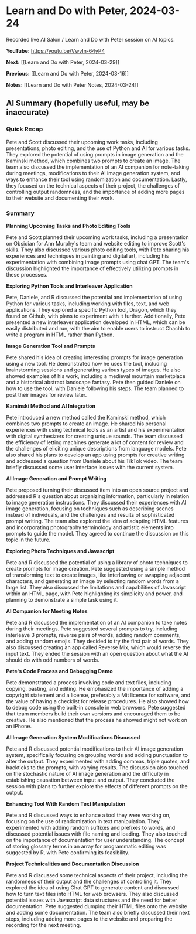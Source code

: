 # Learn and Do with Peter, 2024-03-24

Recorded live AI Salon / Learn and Do with Peter session on AI topics.

**YouTube:** <https://youtu.be/VwvIn-64yP4>

**Next:** [[Learn and Do with Peter, 2024-03-29]]

**Previous:** [[Learn and Do with Peter, 2024-03-16]]

**Notes:** [[Learn and Do with Peter Notes, 2024-03-24]]

## AI Summary (hopefully useful, may be inaccurate)

### Quick Recap

Pete and Scott discussed their upcoming work tasks, including presentations, photo editing, and the use of Python and AI for various tasks. They explored the potential of using prompts in image generation and the Kaminski method, which combines two prompts to create an image. The team also discussed the implementation of an AI companion for note-taking during meetings, modifications to their AI image generation system, and ways to enhance their tool using randomization and documentation. Lastly, they focused on the technical aspects of their project, the challenges of controlling output randomness, and the importance of adding more pages to their website and documenting their work.
### Summary

**Planning Upcoming Tasks and Photo Editing Tools** 

Pete and Scott planned their upcoming work tasks, including a presentation on Obsidian for Ann Murphy's team and website editing to improve Scott's skills. They also discussed various photo editing tools, with Pete sharing his experiences and techniques in painting and digital art, including his experimentation with combining image prompts using chat GPT. The team's discussion highlighted the importance of effectively utilizing prompts in these processes. 

**Exploring Python Tools and Interleaver Application** 

Pete, Daniele, and R discussed the potential and implementation of using Python for various tasks, including working with files, text, and web applications. They explored a specific Python tool, Dragon, which they found on Github, with plans to experiment with it further. Additionally, Pete presented a new interleaver application developed in HTML, which can be easily distributed and run, with the aim to enable users to instruct Chachb to write a program in HTML rather than Python. 

**Image Generation Tool and Prompts** 

Pete shared his idea of creating interesting prompts for image generation using a new tool. He demonstrated how he uses the tool, including brainstorming sessions and generating various types of images. He also showed examples of his work, including a medieval mountain marketplace and a historical abstract landscape fantasy. Pete then guided Daniele on how to use the tool, with Daniele following his steps. The team planned to post their images for review later. 

**Kaminski Method and AI Integration** 

Pete introduced a new method called the Kaminski method, which combines two prompts to create an image. He shared his personal experiences with using technical tools as an artist and his experimentation with digital synthesizers for creating unique sounds. The team discussed the efficiency of letting machines generate a lot of content for review and the challenges of eliciting unique descriptions from language models. Pete also shared his plans to develop an app using prompts for creative writing and addressed a question from Daniele about his TikTok video. The team briefly discussed some user interface issues with the current system. 

**AI Image Generation and Prompt Writing** 

Pete proposed turning their discussed item into an open source project and addressed R's question about organizing information, particularly in relation to image generation instructions. They discussed their experiences with AI image generation, focusing on techniques such as describing scenes instead of individuals, and the challenges and results of sophisticated prompt writing. The team also explored the idea of adapting HTML features and incorporating photography terminology and artistic elements into prompts to guide the model. They agreed to continue the discussion on this topic in the future. 

**Exploring Photo Techniques and Javascript** 

Pete and R discussed the potential of using a library of photo techniques to create prompts for image creation. Pete suggested using a simple method of transforming text to create images, like interleaving or swapping adjacent characters, and generating an image by selecting random words from a large list. They also discussed the limitations and capabilities of Javascript within an HTML page, with Pete highlighting its simplicity and power, and planning to demonstrate a simple task using it. 

**AI Companion for Meeting Notes** 

Pete and R discussed the implementation of an AI companion to take notes during their meetings. Pete suggested several prompts to try, including interleave 3 prompts, reverse pairs of words, adding random comments, and adding random emojis. They decided to try the first pair of words. They also discussed creating an app called Reverse Mix, which would reverse the input text. They ended the session with an open question about what the AI should do with odd numbers of words. 

**Pete's Code Process and Debugging Demo** 

Pete demonstrated a process involving code and text files, including copying, pasting, and editing. He emphasized the importance of adding a copyright statement and a license, preferably a Mit license for software, and the value of having a checklist for release procedures. He also showed how to debug code using the built-in console in web browsers. Pete suggested that team members build their own versions and encouraged them to be creative. He also mentioned that the process he showed might not work on an iPhone. 

**AI Image Generation System Modifications Discussed** 

Pete and R discussed potential modifications to their AI image generation system, specifically focusing on grouping words and adding punctuation to alter the output. They experimented with adding commas, triple quotes, and backticks to the prompts, with varying results. The discussion also touched on the stochastic nature of AI image generation and the difficulty in establishing causation between input and output. They concluded the session with plans to further explore the effects of different prompts on the output. 

**Enhancing Tool With Random Text Manipulation** 

Pete and R discussed ways to enhance a tool they were working on, focusing on the use of randomization in text manipulation. They experimented with adding random suffixes and prefixes to words, and discussed potential issues with file naming and loading. They also touched on the importance of documentation for user understanding. The concept of storing glossary terms in an array for programmatic editing was suggested by R, with Pete confirming its feasibility. 

**Project Technicalities and Documentation Discussion** 

Pete and R discussed some technical aspects of their project, including the randomness of their output and the challenges of controlling it. They explored the idea of using Chat GPT to generate content and discussed how to turn text files into HTML for web browsers. They also discussed potential issues with Javascript data structures and the need for better documentation. Pete suggested dumping their HTML files onto the website and adding some documentation. The team also briefly discussed their next steps, including adding more pages to the website and preparing the recording for the next meeting.

